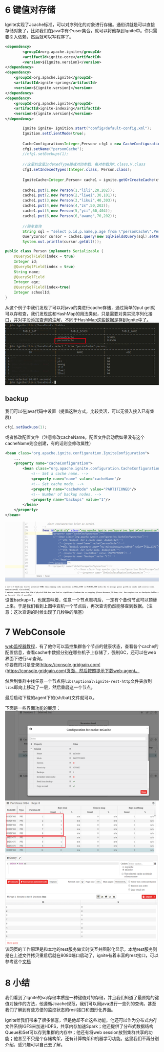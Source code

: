 # 6 键值对存储
Ignite实现了Jcache标准，可以对序列化的对象进行存储。通俗讲就是可以直接存储对象了，比如我们在java中有个user集合，就可以将他存到Ignite中。你只需要引入依赖，然后就可以写程序了。
```xml
<dependency>
        <groupId>org.apache.ignite</groupId>
        <artifactId>ignite-core</artifactId>
        <version>${ignite.version}</version>
</dependency>
<dependency>
    <groupId>org.apache.ignite</groupId>
    <artifactId>ignite-spring</artifactId>
    <version>${ignite.version}</version>
</dependency>
<dependency>
    <groupId>org.apache.ignite</groupId>
    <artifactId>ignite-indexing</artifactId>
    <version>${ignite.version}</version>
</dependency>
```
```java
        Ignite ignite= Ignition.start("config/default-config.xml");
        Ignition.setClientMode(true);

        CacheConfiguration<Integer,Person> cfg1 = new CacheConfiguration();
        cfg1.setName("personCache");
        //cfg1.setBackups(1);

        //这里约定是IndexedType接成对的参数，每对参数为K.class,V.class
        cfg1.setIndexedTypes(Integer.class, Person.class);

        IgniteCache<Integer,Person> cache1 = ignite.getOrCreateCache(cfg1);

        cache1.put(1,new Person(1,"lili",20,202));
        cache1.put(2,new Person(2,"liwei",30,101));
        cache1.put(3,new Person(3,"likui",40,303));
        cache1.put(4,new Person(4,"zs",50,202));
        cache1.put(5,new Person(5,"yii",60,404));
        cache1.put(6,new Person(6,"awang",70,202));

        //简单查询
        String sql = "select p.id,p.name,p.age from \"personCache\".Person as p where p.age > ?";
        QueryCursor cursor = cache1.query(new SqlFieldsQuery(sql).setArgs(12));
        System.out.println(cursor.getAll());
```
```java
public class Person implements Serializable {
    @QuerySqlField(index = true)
    Integer id;
    @QuerySqlField(index = true)
    String name;
    @QuerySqlField
    Integer age;
    @QuerySqlField(index=true)
    Integer schoolId;
}
```
从这个例子中我们发现了可以将java的类进行cache存储，通过简单的put get就可以存和查，我们发现这和HashMap的用法类似，只是需要对类实现序列化接口，并对字段添加查询的注解，不同于HashMap这些数据是存到Ignite中了。
![image](img/ignite-cache.jpg)
## backup
我们可以在java代码中设置（提倡这种方式，比较灵活，可以无侵入接入已有集群）
```java
cfg1.setBackups(1);
```
或者修改配置文件（注意修改cacheName，配置文件启动后如果没有这个cacheName则会创建，有的话则会修改属性）
```xml
<bean class="org.apache.ignite.configuration.IgniteConfiguration">
    ...
    <property name="cacheConfiguration">
        <bean class="org.apache.ignite.configuration.CacheConfiguration">
            <!-- Set a cache name. -->
            <property name="name" value="cacheName"/>
            <!-- Set cache mode. -->
            <property name="cacheMode" value="PARTITIONED"/>
            <!-- Number of backup nodes. -->
            <property name="backups" value="1"/>
        </bean>
    </property>
</bean>
```
![image](img/ignite-backup3.gif)    
设置backup=1，也就意味着，任意一个节点宕机后，一定有个备份节点可以顶替上来。于是我们看到上图中宕机一个节点后，再次查询仍然能够查到数据。（注意：这次查询的时候出现了几秒钟的阻塞）
# 7 WebConsole
[web监视器教程](https://youtu.be/V-o3IFVnk5k)，有了他你可以监控集群各个节点的健康状态，查看各个cache的配置信息，查看cache中数据分别在哪些机子上存储了，强制GC，还可以在web界面下进行sql查询。  
你要做的只是登录[https://console.gridgain.com](https://console.gridgain.com)页面，然后按照提示下载web-agent。

然后到集群中找任意一个节点将`libs\optional\ignite-rest-http`文件夹放到`libs`即向上移动了一层，然后重启这一个节点。

最后启动下载的agent下的{sh/bat}文件就可以。

下面是一些界面功能的展示：  
![image](img/ignite-web1.jpg)  
![image](img/ignite-web2.jpg)  
![image](img/ignite-web3.jpg)  
该网页的工作原理是和本地的rest服务做实时交互并图形化显示，本地rest服务则是在上述文件拷贝重启后就在8080端口启动了，ignite有着丰富的rest接口，可以参考这个[文档](https://www.zybuluo.com/liyuj/note/977079#122rest-api)
# 8 小结
我们看到了Ignite的sql存储本质是一种键值对的存储，并且我们知道了最原始的键值对操作的方法，他遵循Jcache规范，我们可以用java进行一些列的查询。甚至我们了解到有些方便的监控状态的rest接口和图形化界面。  

Ignite给我们带来了很多惊喜，但是他却不止这些功能。他还可以作为分布式内存文件系统IGFS来加速HDFS，共享内存加速Spark；他还提供了分布式数据结构Queue和Set可以存到集群的内存中；他还有将web session放到集群共享的功能；他甚至不只是个存储构架，还有计算构架和机器学习功能。这里我们不再分别介绍，感兴趣可以自己去了解。
